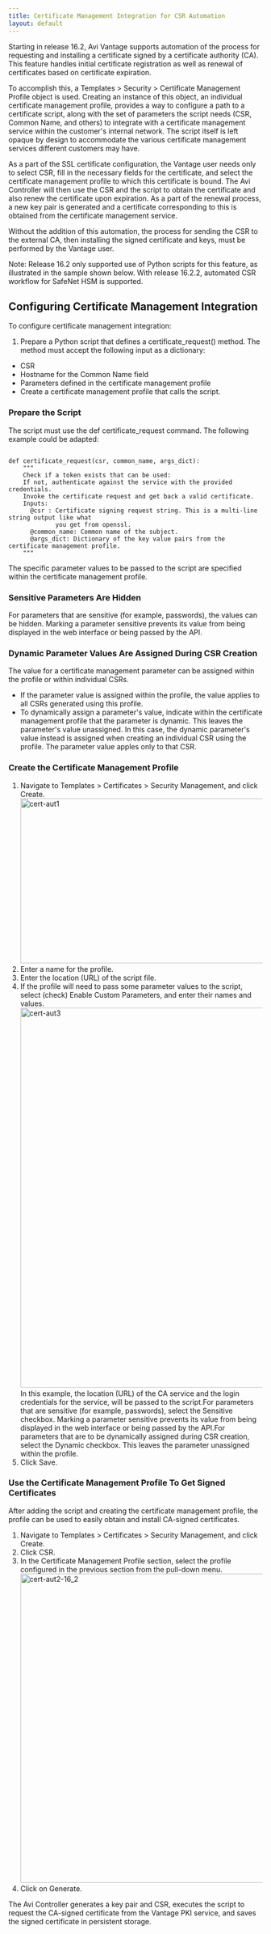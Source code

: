 ```yaml
---
title: Certificate Management Integration for CSR Automation
layout: default
---
```

Starting in release 16.2, Avi Vantage supports automation of the process for requesting and installing a certificate signed by a certificate authority (CA). This feature handles initial certificate registration as well as renewal of certificates based on certificate expiration.

To accomplish this, a Templates > Security > Certificate Management Profile object is used. Creating an instance of this object, an individual certificate management profile, provides a way to configure a path to a certificate script, along with the set of parameters the script needs (CSR, Common Name, and others) to integrate with a certificate management service within the customer's internal network. The script itself is left opaque by design to accommodate the various certificate management services different customers may have.

<a name="automated-CSR-workflow-for-HSM"></a>
As a part of the SSL certificate configuration, the Vantage user needs only to select CSR, fill in the necessary fields for the certificate, and select the certificate management profile to which this certificate is bound. The Avi Controller will then use the CSR and the script to obtain the certificate and also renew the certificate upon expiration. As a part of the renewal process, a new key pair is generated and a certificate corresponding to this is obtained from the certificate management service.

Without the addition of this automation, the process for sending the CSR to the external CA, then installing the signed certificate and keys, must be performed by the Vantage user.

Note: Release 16.2 only supported use of Python scripts for this feature, as illustrated in the sample shown below. With release 16.2.2, automated CSR workflow for SafeNet HSM is supported.

## Configuring Certificate Management Integration

To configure certificate management integration:

1. Prepare a Python script that defines a certificate_request() method. The method must accept the following input as a dictionary:

* CSR
* Hostname for the Common Name field
* Parameters defined in the certificate management profile
* Create a certificate management profile that calls the script.

### Prepare the Script

The script must use the def certificate_request command. The following example could be adapted:
<pre crayon="false" class="command-line language-bash" data-user="aviuser" data-host="avihost" data-output="1-100" white-space="pre"><code>
def certificate_request(csr, common_name, args_dict):
    """
    Check if a token exists that can be used:
    If not, authenticate against the service with the provided credentials.
    Invoke the certificate request and get back a valid certificate.
    Inputs:
      @csr : Certificate signing request string. This is a multi-line string output like what
             you get from openssl.
      @common_name: Common name of the subject.
      @args_dict: Dictionary of the key value pairs from the certificate management profile.
    """
</code></pre>

The specific parameter values to be passed to the script are specified within the certificate management profile.

### Sensitive Parameters Are Hidden

For parameters that are sensitive (for example, passwords), the values can be hidden. Marking a parameter sensitive prevents its value from being displayed in the web interface or being passed by the API.

### Dynamic Parameter Values Are Assigned During CSR Creation

The value for a certificate management parameter can be assigned within the profile or within individual CSRs.

* If the parameter value is assigned within the profile, the value applies to all CSRs generated using this profile.
* To dynamically assign a parameter's value, indicate within the certificate management profile that the parameter is dynamic. This leaves the parameter's value unassigned. In this case, the dynamic parameter's value instead is assigned when creating an individual CSR using the profile. The parameter value apples only to that CSR.

### Create the Certificate Management Profile

1. Navigate to Templates > Certificates > Security Management, and click Create.
<a href="img/cert-aut1.png"><img src="img/cert-aut1.png" alt="cert-aut1" width="906" height="326"></a>
1. Enter a name for the profile.
1. Enter the location (URL) of the script file.
1. If the profile will need to pass some parameter values to the script, select (check) Enable Custom Parameters, and enter their names and values.
<a href="img/cert-aut3.png"><img src="img/cert-aut3.png" alt="cert-aut3" width="1729" height="751"></a>
In this example, the location (URL) of the CA service and the login credentials for the service, will be passed to the script.For parameters that are sensitive (for example, passwords), select the Sensitive checkbox. Marking a parameter sensitive prevents its value from being displayed in the web interface or being passed by the API.For parameters that are to be dynamically assigned during CSR creation, select the Dynamic checkbox. This leaves the parameter unassigned within the profile.
1. Click Save.

### Use the Certificate Management Profile To Get Signed Certificates

After adding the script and creating the certificate management profile, the profile can be used to easily obtain and install CA-signed certificates.

1. Navigate to Templates > Certificates > Security Management, and click Create.
1. Click CSR.
1. In the Certificate Management Profile section, select the profile configured in the previous section from the pull-down menu.
<a href="img/cert-aut2-16_2.png"><img src="img/cert-aut2-16_2.png" alt="cert-aut2-16_2" width="956" height="611"></a>
1. Click on Generate.

The Avi Controller generates a key pair and CSR, executes the script to request the CA-signed certificate from the Vantage PKI service, and saves the signed certificate in persistent storage.
